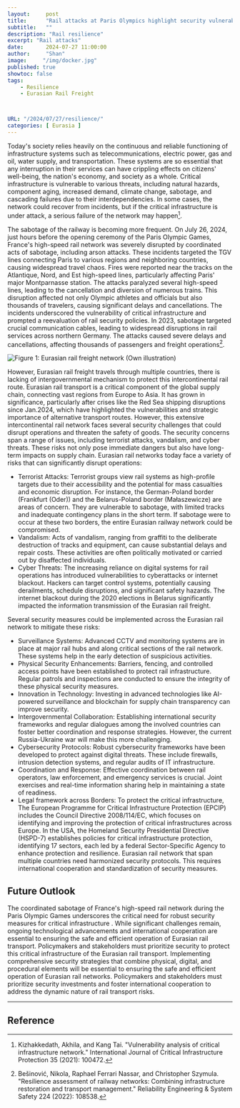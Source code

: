 ```yaml
---
layout:     post
title:      "Rail attacks at Paris Olympics highlight security vulnerabilities in the Eurasian rail freight network"
subtitle:   ""
description: "Rail resilience"
excerpt: "Rail attacks"
date:       2024-07-27 11:00:00
author:     "Shan"
image:     "/img/docker.jpg"
published: true
showtoc: false 
tags:
    - Resilience
    - Eurasian Rail Freight



URL: "/2024/07/27/resilience/"
categories: [ Eurasia ]
---
```




Today's society relies heavily on the continuous and reliable functioning of infrastructure systems such as telecommunications, electric power, gas and oil, water supply, and transportation. These systems are so essential that any interruption in their services can have crippling effects on citizens' well-being, the nation's economy, and society as a whole. Critical infrastructure is vulnerable to various threats, including natural hazards, component aging, increased demand, climate change, sabotage, and cascading failures due to their interdependencies.  In some cases, the network could recover from incidents, but if the critical infrastructure is under attack, a serious failure of the network may happen[^1].  


The sabotage of the railway is becoming more frequent. On July 26, 2024, just hours before the opening ceremony of the Paris Olympic Games, France's high-speed rail network was severely disrupted by coordinated acts of sabotage, including arson attacks. These incidents targeted the TGV lines connecting Paris to various regions and neighboring countries, causing widespread travel chaos. Fires were reported near the tracks on the Atlantique, Nord, and Est high-speed lines, particularly affecting Paris' major Montparnasse station. The attacks paralyzed several high-speed lines, leading to the cancellation and diversion of numerous trains. This disruption affected not only Olympic athletes and officials but also thousands of travelers, causing significant delays and cancellations. The incidents underscored the vulnerability of critical infrastructure and prompted a reevaluation of rail security policies. In 2023, sabotage targeted crucial communication cables, leading to widespread disruptions in rail services across northern Germany. The attacks caused severe delays and cancellations, affecting thousands of passengers and freight operations[^2].

![](/img/Critical_infrastructure.png "Figure 1: Eurasian rail freight network (Own illustration)")

However, Eurasian rail freight travels through multiple countries, there is lacking of intergovernmental mechanism to protect this intercontinental rail route. Eurasian rail transport is a critical component of the global supply chain, connecting vast regions from Europe to Asia. It has grown in significance, particularly after crises like the Red Sea shipping disruptions since Jan.2024, which have highlighted the vulnerabilities and strategic importance of alternative transport routes. However, this extensive intercontinental rail network faces several security challenges that could disrupt operations and threaten the safety of goods. The security concerns span a range of issues, including terrorist attacks, vandalism, and cyber threats. These risks not only pose immediate dangers but also have long-term impacts on  supply chain. Eurasian rail networks today face a variety of risks that can significantly disrupt operations:

- Terrorist Attacks: Terrorist groups view rail systems as high-profile targets due to their accessibility and the potential for mass casualties and economic disruption. For instance, the German-Poland border (Frankfurt (Oder)) and the Belarus-Poland border (Małaszewicze) are areas of concern. They are vulnerable to sabotage, with limited tracks and inadequate contingency plans in the short term. If sabotage were to occur at these two borders, the entire Eurasian railway network could be compromised.
-  Vandalism: Acts of vandalism, ranging from graffiti to the deliberate destruction of tracks and equipment, can cause substantial delays and repair costs. These activities are often politically motivated or carried out by disaffected individuals.
-  Cyber Threats: The increasing reliance on digital systems for rail operations has introduced vulnerabilities to cyberattacks or internet blackout. Hackers can target control systems, potentially causing derailments, schedule disruptions, and significant safety hazards. The internet blackout during the 2020 elections in Belarus significantly impacted the information transmission of the Eurasian rail freight. 

Several security measures could  be implemented across the Eurasian rail network to mitigate these risks:


- Surveillance Systems: Advanced CCTV and monitoring systems are in place at major rail hubs and along critical sections of the rail network. These systems help in the early detection of suspicious activities.
- Physical Security Enhancements: Barriers, fencing, and controlled access points have been established to protect rail infrastructure. Regular patrols and inspections are conducted to ensure the integrity of these physical security measures.
- Innovation in Technology: Investing in advanced technologies like AI-powered surveillance and blockchain for supply chain transparency can improve security.
- Intergovernmental Collaboration: Establishing international security frameworks and regular dialogues among the involved countries can foster better coordination and response strategies. However, the current Russia-Ukraine war will make this more challenging. 
- Cybersecurity Protocols: Robust cybersecurity frameworks have been developed to protect against digital threats. These include firewalls, intrusion detection systems, and regular audits of IT infrastructure.
- Coordination and Response: Effective coordination between rail operators, law enforcement, and emergency services is crucial. Joint exercises and real-time information sharing help in maintaining a state of readiness.
- Legal framework across Borders: To protect the critical infrastructure, The European Programme for Critical Infrastructure Protection (EPCIP) includes the Council Directive 2008/114/EC, which focuses on identifying and improving the protection of critical infrastructures across Europe. In the USA, the Homeland Security Presidential Directive (HSPD-7) establishes policies for critical infrastructure protection, identifying 17 sectors, each led by a federal Sector-Specific Agency to enhance protection and resilience.  Eurasian rail network that span multiple countries need harmonized security protocols. This requires international cooperation and standardization of security measures. 





##  Future Outlook

The coordinated sabotage of France's high-speed rail network during the Paris Olympic Games underscores the critical need for robust security measures for critical infrastructure . While significant challenges remain, ongoing technological advancements and international cooperation are essential to ensuring the safe and efficient operation of Eurasian rail transport. Policymakers and stakeholders must prioritize security to protect this critical infrastructure of the Eurasian rail transport. Implementing comprehensive security strategies that combine physical, digital, and procedural elements will be essential to ensuring the safe and efficient operation of Eurasian rail networks. Policymakers and stakeholders must prioritize security investments and foster international cooperation to address the dynamic nature of rail transport risks. 

---


## Reference

[^1]: Kizhakkedath, Akhila, and Kang Tai. "Vulnerability analysis of critical infrastructure network." International Journal of Critical Infrastructure Protection 35 (2021): 100472.
[^2]: Bešinović, Nikola, Raphael Ferrari Nassar, and Christopher Szymula. "Resilience assessment of railway networks: Combining infrastructure restoration and transport management." Reliability Engineering & System Safety 224 (2022): 108538.



